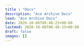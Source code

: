 ```yaml
---
title : "Docs"
description: "Ace Archive Docs"
lead: "Ace Archive Docs"
date: 2020-10-06T08:48:23+00:00
lastmod: 2020-10-06T08:48:23+00:00
draft: false
images: []
---
```

